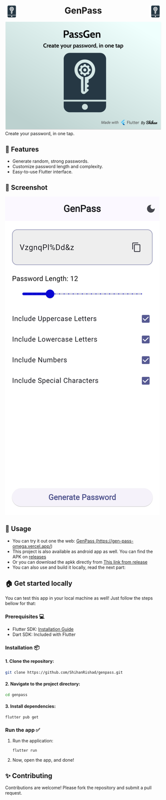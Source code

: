 <h1 align="center"><img src="assets/icons/fore.png" height="40px" align="left">GenPass<img src="assets/icons/fore.png" height="40px" align="right"></h1> 
<img src="./assets/images/mainpic.svg">
Create your password, in one tap.

<h2>🔧 Features</h2> 

- Generate random, strong passwords.
- Customize password length and complexity.
- Easy-to-use Flutter interface.

## 📱 Screenshot 
<img alt="screenshot" src="./assets/images/phoneSS.png">

## 🚀 Usage
- You can try it out one the web: <a href="https://gen-pass-omega.vercel.app/">GenPass (https://gen-pass-omega.vercel.app/)</a>
- This project is also available as android app as well. You can find the APK on <a href="https://github.com/ShihanRishad/GenPass/releases/">releases</a>
- Or you can download the apkk directly from <a href="https://github.com/ShihanRishad/GenPass/releases/download/passgen/app-release.apk">This link from release</a>
- You can also use and build it locally, read the next part:


## 🏠 Get started locally
You can test this app in your local machine as well! Just follow the steps bellow for that:
### Prerequisites 💻

- Flutter SDK: [Installation Guide](https://flutter.dev/docs/get-started/install)
- Dart SDK: Included with Flutter

### Installation 📦

#### 1. Clone the repository:
   ```bash
   git clone https://github.com/ShihanRishad/genpass.git
   ```
#### 2. Navigate to the project directory:
   ```bash
   cd genpass
   ```
#### 3. Install dependencies:
   ```bash
   flutter pub get
   ```

### Run the app ✅

1. Run the application:
   ```bash
   flutter run
   ```
2. Now, open the app, and done!

## ✨ Contributing

Contributions are welcome! Please fork the repository and submit a pull request.


